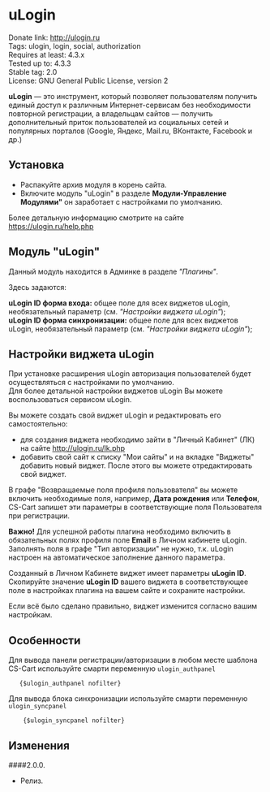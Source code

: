 # uLogin

Donate link: http://ulogin.ru  
Tags: ulogin, login, social, authorization  
Requires at least: 4.3.x  
Tested up to: 4.3.3  
Stable tag: 2.0  
License: GNU General Public License, version 2  

**uLogin** — это инструмент, который позволяет пользователям получить единый доступ к различным Интернет-сервисам без необходимости повторной регистрации,
а владельцам сайтов — получить дополнительный приток пользователей из социальных сетей и популярных порталов (Google, Яндекс, Mail.ru, ВКонтакте, Facebook и др.)

## Установка
- Распакуйте архив модуля в корень сайта.
- Включите модуль "uLogin" в разделе **Модули-Управление Модулями"** он заработает с настройками по умолчанию.

Более детальную информацию смотрите на сайте https://ulogin.ru/help.php

## Модуль "uLogin"

Данный модуль находится в Админке в разделе *"Плагины"*.

Здесь задаются: 
 
**uLogin ID форма входа:** общее поле для всех виджетов uLogin, необязательный параметр (см. *"Настройки виджета uLogin"*);  
**uLogin ID форма синхронизации:** общее поле для всех виджетов uLogin, необязательный параметр (см. *"Настройки виджета uLogin"*);

## Настройки виджета uLogin

При установке расширения uLogin авторизация пользователей будет осуществляться с настройками по умолчанию.  
Для более детальной настройки виджетов uLogin Вы можете воспользоваться сервисом uLogin.  

Вы можете создать свой виджет uLogin и редактировать его самостоятельно:

- для создания виджета необходимо зайти в "Личный Кабинет" (ЛК) на сайте http://ulogin.ru/lk.php
- добавить свой сайт к списку "Мои сайты" и на вкладке "Виджеты" добавить новый виджет. После этого вы можете отредактировать свой виджет.

В графе "Возвращаемые поля профиля пользователя" вы можете включить необходимые поля, например, **Дата рождения** или **Телефон**, CS-Cart запишет эти параметры
в соответствующие поля Пользователя при регистрации.

**Важно!** Для успешной работы плагина необходимо включить в обязательных полях профиля поле **Еmail** в Личном кабинете uLogin.  
Заполнять поля в графе "Тип авторизации" не нужно, т.к. uLogin настроен на автоматическое заполнение данного параметра.

Созданный в Личном Кабинете виджет имеет параметры **uLogin ID**.  
Скопируйте значение **uLogin ID** вашего виджета в соответствующее поле в настройках плагина на вашем сайте и сохраните настройки.   

Если всё было сделано правильно, виджет изменится согласно вашим настройкам.


## Особенности

Для вывода панели регистрации/авторизации в любом месте шаблона CS-Cart используйте смарти переменную `ulogin_authpanel`

       {$ulogin_authpanel nofilter}

Для вывода блока синхронизации используйте смарти переменную `ulogin_syncpanel`

        {$ulogin_syncpanel nofilter}



## Изменения

####2.0.0.
* Релиз.
